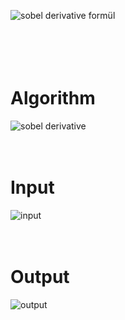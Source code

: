 ![sobel derivative formül](https://user-images.githubusercontent.com/104631119/185886925-81a32586-e411-4443-bceb-ee3e20826a15.PNG)
<br/><br/><br/>
<br/><br/>
# Algorithm
![sobel derivative](https://user-images.githubusercontent.com/104631119/185887374-06624946-49f9-40d8-92fa-915b435b9534.png)
<br/><br/><br/>
# Input

![input](https://user-images.githubusercontent.com/104631119/185887989-2875732c-8009-4f05-ad48-1eea08c3ce73.png)
<br/><br/><br/>
# Output
![output](https://user-images.githubusercontent.com/104631119/185888027-1862cc0e-6bc2-4ed2-af46-4e20e49a46aa.PNG)
